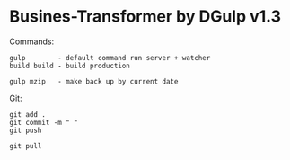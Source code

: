 # Busines-Transformer by DGulp v1.3

Commands:
```
gulp        - default command run server + watcher
build build - build production

gulp mzip   - make back up by current date
```


Git:
```
git add . 
git commit -m " "
git push

git pull   
```




